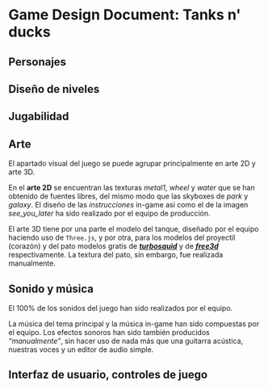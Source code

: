 # Game Design Document: Tanks n' ducks

## Personajes

## Diseño de niveles

## Jugabilidad

## Arte

El apartado visual del juego se puede agrupar principalmente en arte
2D y arte 3D. 

En el **arte 2D** se encuentran las texturas *metal1*, *wheel* y
*water* que se han obtenido de fuentes libres, del mismo modo que las
skyboxes de *park* y *galaxy*. El diseño de las *instrucciones*
in-game así como el de la imagen *see_you_later* ha sido realizado por
el equipo de producción.

El arte 3D tiene por una parte el modelo del tanque, diseñado por el
equipo haciendo uso de `Three.js`, y por otra, para los modelos del
proyectil (corazón) y del pato modelos gratis
de [***turbosquid***](www.turbosquid.com) y
de [***free3d***](www.free3d.com) respectivamente. La textura del
pato, sin embargo, fue realizada manualmente.

## Sonido y música

El 100% de los sonidos del juego han sido realizados por el equipo.

La música del tema principal y la música in-game han sido compuestas
por el equipo. Los efectos sonoros han sido también producidos
*“manualmente”*, sin hacer uso de nada más que una guitarra acústica,
nuestras voces y un editor de audio simple.

## Interfaz de usuario, controles de juego
